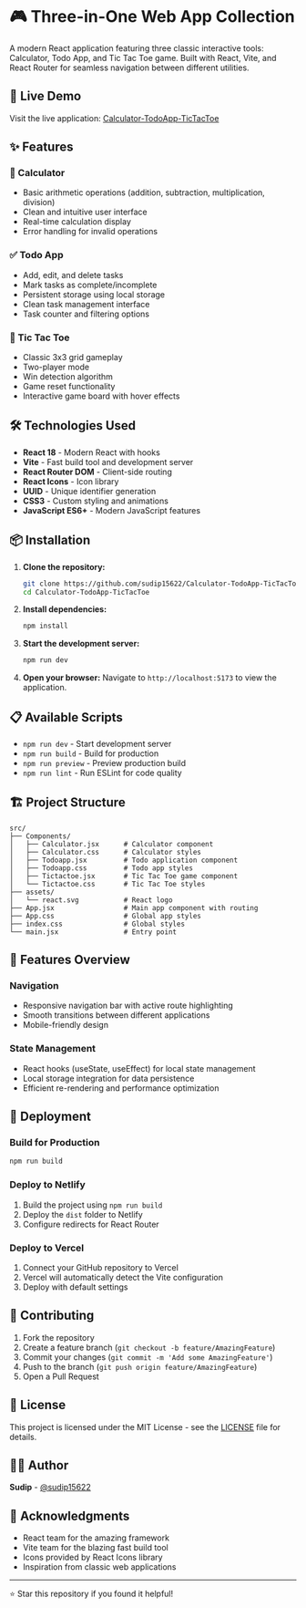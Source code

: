# 🎮 Three-in-One Web App Collection

A modern React application featuring three classic interactive tools: Calculator, Todo App, and Tic Tac Toe game. Built with React, Vite, and React Router for seamless navigation between different utilities.

## 🚀 Live Demo

Visit the live application: [Calculator-TodoApp-TicTacToe](https://your-deployment-url.com)

## ✨ Features

### 🧮 Calculator
- Basic arithmetic operations (addition, subtraction, multiplication, division)
- Clean and intuitive user interface
- Real-time calculation display
- Error handling for invalid operations

### ✅ Todo App
- Add, edit, and delete tasks
- Mark tasks as complete/incomplete
- Persistent storage using local storage
- Clean task management interface
- Task counter and filtering options

### 🎯 Tic Tac Toe
- Classic 3x3 grid gameplay
- Two-player mode
- Win detection algorithm
- Game reset functionality
- Interactive game board with hover effects

## 🛠️ Technologies Used

- **React 18** - Modern React with hooks
- **Vite** - Fast build tool and development server
- **React Router DOM** - Client-side routing
- **React Icons** - Icon library
- **UUID** - Unique identifier generation
- **CSS3** - Custom styling and animations
- **JavaScript ES6+** - Modern JavaScript features

## 📦 Installation

1. **Clone the repository:**
   ```bash
   git clone https://github.com/sudip15622/Calculator-TodoApp-TicTacToe.git
   cd Calculator-TodoApp-TicTacToe
   ```

2. **Install dependencies:**
   ```bash
   npm install
   ```

3. **Start the development server:**
   ```bash
   npm run dev
   ```

4. **Open your browser:**
   Navigate to `http://localhost:5173` to view the application.

## 📋 Available Scripts

- `npm run dev` - Start development server
- `npm run build` - Build for production
- `npm run preview` - Preview production build
- `npm run lint` - Run ESLint for code quality

## 🏗️ Project Structure

```
src/
├── Components/
│   ├── Calculator.jsx      # Calculator component
│   ├── Calculator.css      # Calculator styles
│   ├── Todoapp.jsx         # Todo application component
│   ├── Todoapp.css         # Todo app styles
│   ├── Tictactoe.jsx       # Tic Tac Toe game component
│   └── Tictactoe.css       # Tic Tac Toe styles
├── assets/
│   └── react.svg           # React logo
├── App.jsx                 # Main app component with routing
├── App.css                 # Global app styles
├── index.css               # Global styles
└── main.jsx                # Entry point
```

## 🎨 Features Overview

### Navigation
- Responsive navigation bar with active route highlighting
- Smooth transitions between different applications
- Mobile-friendly design

### State Management
- React hooks (useState, useEffect) for local state management
- Local storage integration for data persistence
- Efficient re-rendering and performance optimization

## 🚀 Deployment

### Build for Production
```bash
npm run build
```

### Deploy to Netlify
1. Build the project using `npm run build`
2. Deploy the `dist` folder to Netlify
3. Configure redirects for React Router

### Deploy to Vercel
1. Connect your GitHub repository to Vercel
2. Vercel will automatically detect the Vite configuration
3. Deploy with default settings

## 🤝 Contributing

1. Fork the repository
2. Create a feature branch (`git checkout -b feature/AmazingFeature`)
3. Commit your changes (`git commit -m 'Add some AmazingFeature'`)
4. Push to the branch (`git push origin feature/AmazingFeature`)
5. Open a Pull Request

## 📝 License

This project is licensed under the MIT License - see the [LICENSE](LICENSE) file for details.

## 👨‍💻 Author

**Sudip** - [@sudip15622](https://github.com/sudip15622)

## 🙏 Acknowledgments

- React team for the amazing framework
- Vite team for the blazing fast build tool
- Icons provided by React Icons library
- Inspiration from classic web applications

---

⭐ Star this repository if you found it helpful!
